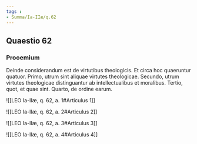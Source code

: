 ```yaml
---
tags : 
- Summa/Ia-IIæ/q.62
---
```


## Quaestio 62

### Prooemium

Deinde considerandum est de virtutibus theologicis. Et circa hoc quaeruntur quatuor. Primo, utrum sint aliquae virtutes theologicae. Secundo, utrum virtutes theologicae distinguantur ab intellectualibus et moralibus. Tertio, quot, et quae sint. Quarto, de ordine earum.

![[LEO Ia-IIæ, q. 62, a. 1#Articulus 1]]

![[LEO Ia-IIæ, q. 62, a. 2#Articulus 2]]

![[LEO Ia-IIæ, q. 62, a. 3#Articulus 3]]

![[LEO Ia-IIæ, q. 62, a. 4#Articulus 4]]

